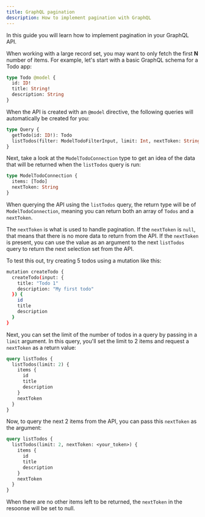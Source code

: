 ```yaml
---
title: GraphQL pagination
description: How to implement pagination with GraphQL 
---
```


In this guide you will learn how to implement pagination in your GraphQL API.

When working with a large record set, you may want to only fetch the first __N__ number of items. For example, let's start with a basic GraphQL schema for a Todo app:

```graphql
type Todo @model {
  id: ID!
  title: String!
  description: String 
}
```

When the API is created with an `@model` directive, the following queries will automatically be created for you:

```graphql
type Query {
  getTodo(id: ID!): Todo
  listTodos(filter: ModelTodoFilterInput, limit: Int, nextToken: String): ModelTodoConnection
}
```

Next, take a look at the `ModelTodoConnection` type to get an idea of the data that will be returned when the `listTodos` query is run:

```graphql
type ModelTodoConnection {
  items: [Todo]
  nextToken: String
}
```

When querying the API using the `listTodos` query, the return type will be of `ModelTodoConnection`, meaning you can return both an array of `Todos` and a `nextToken`.

The `nextToken` is what is used to handle pagination. If the `nextToken` is `null`, that means that there is no more data to return from the API. If the `nextToken` is present, you can use the value as an argument to the next `listTodos` query to return the next selection set from the API.

To test this out, try creating 5 todos using a mutation like this:

```sh
mutation createTodo {
  createTodo(input: {
    title: "Todo 1"
    description: "My first todo"
  }) {
    id
    title
    description
  }
}
```

Next, you can set the limit of the number of todos in a query by passing in a `limit` argument. In this query, you'll set the limit to 2 items and request a `nextToken` as a return value:

```graphql
query listTodos {
  listTodos(limit: 2) {
    items {
      id
      title
      description
    }
    nextToken
  }
}
```

 Now, to query the next 2 items from the API, you can pass this `nextToken` as the argument:

```graphql
query listTodos {
  listTodos(limit: 2, nextToken: <your_token>) {
    items {
      id
      title
      description
    }
    nextToken
  }
}
```

When there are no other items left to be returned, the `nextToken` in the resoonse will be set to null.

<inline-fragment platform="js" src="~/guides/api-graphql/fragments/js/graphql-pagination.md"></inline-fragment> 